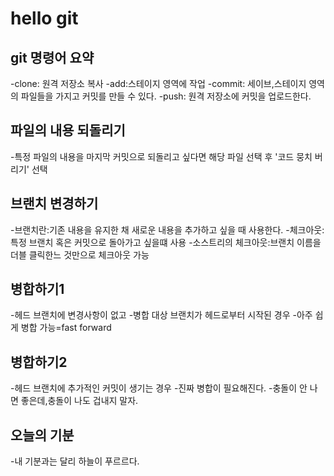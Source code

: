 # hello git 

## git 명령어 요약

-clone: 원격 저장소 복사
-add:스테이지 영역에 작업
-commit: 세이브,스테이지 영역의 파일들을 가지고 커밋를 만들 수 있다.
-push: 원격 저장소에 커밋을 업로드한다.

## 파일의 내용 되돌리기
-특정 파일의 내용을 마지막 커밋으로 되돌리고 싶다면 해당 파일 선택 후 '코드 뭉치 버리기' 선택

## 브랜치 변경하기

-브랜치란:기존 내용을 유지한 채 새로운 내용을 추가하고 싶을 때 사용한다.
-체크아웃:특정 브랜치 혹은 커밋으로 돌아가고 싶을떄 사용
-소스트리의 체크아웃:브랜치 이름을 더블 클릭한느 것만으로 체크아웃 가능

## 병합하기1
-헤드 브랜치에 변경사항이 없고
-병합 대상 브랜치가 헤드로부터 시작된 경우
-아주 쉽게 병합 가능=fast forward

## 병합하기2
-헤드 브랜치에 추가적인 커밋이 생기는 경우
-진짜 병합이 필요해진다.
-충돌이 안 나면 좋은데,충돌이 나도 겁내지 말자.

## 오늘의 기분
-내 기분과는 달리 하늘이 푸르르다.
